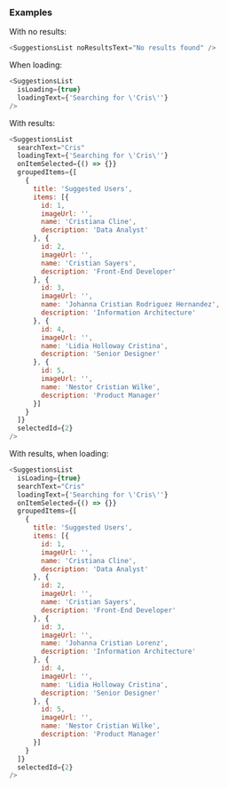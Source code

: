 ### Examples

With no results:

```js { "props": { "data-description": "no results" } }
<SuggestionsList noResultsText="No results found" />
```

When loading:

```js { "props": { "data-description": "when loading" } }
<SuggestionsList
  isLoading={true}
  loadingText={'Searching for \'Cris\''}
/>
```

With results:

```js { "props": { "data-description": "with results" } }
<SuggestionsList
  searchText="Cris"
  loadingText={'Searching for \'Cris\''}
  onItemSelected={() => {}}
  groupedItems={[
    {
      title: 'Suggested Users',
      items: [{
        id: 1,
        imageUrl: '',
        name: 'Cristiana Cline',
        description: 'Data Analyst'
      }, {
        id: 2,
        imageUrl: '',
        name: 'Cristian Sayers',
        description: 'Front-End Developer'
      }, {
        id: 3,
        imageUrl: '',
        name: 'Johanna Cristian Rodriguez Hernandez',
        description: 'Information Architecture'
      }, {
        id: 4,
        imageUrl: '',
        name: 'Lidia Holloway Cristina',
        description: 'Senior Designer'
      }, {
        id: 5,
        imageUrl: '',
        name: 'Nestor Cristian Wilke',
        description: 'Product Manager'
      }]
    }
  ]}
  selectedId={2}
/>
```

With results, when loading:

```js { "props": { "data-description": "with results, when loading" } }
<SuggestionsList
  isLoading={true}
  searchText="Cris"
  loadingText={'Searching for \'Cris\''}
  onItemSelected={() => {}}
  groupedItems={[
    {
      title: 'Suggested Users',
      items: [{
        id: 1,
        imageUrl: '',
        name: 'Cristiana Cline',
        description: 'Data Analyst'
      }, {
        id: 2,
        imageUrl: '',
        name: 'Cristian Sayers',
        description: 'Front-End Developer'
      }, {
        id: 3,
        imageUrl: '',
        name: 'Johanna Cristian Lorenz',
        description: 'Information Architecture'
      }, {
        id: 4,
        imageUrl: '',
        name: 'Lidia Holloway Cristina',
        description: 'Senior Designer'
      }, {
        id: 5,
        imageUrl: '',
        name: 'Nestor Cristian Wilke',
        description: 'Product Manager'
      }]
    }
  ]}
  selectedId={2}
/>
```

